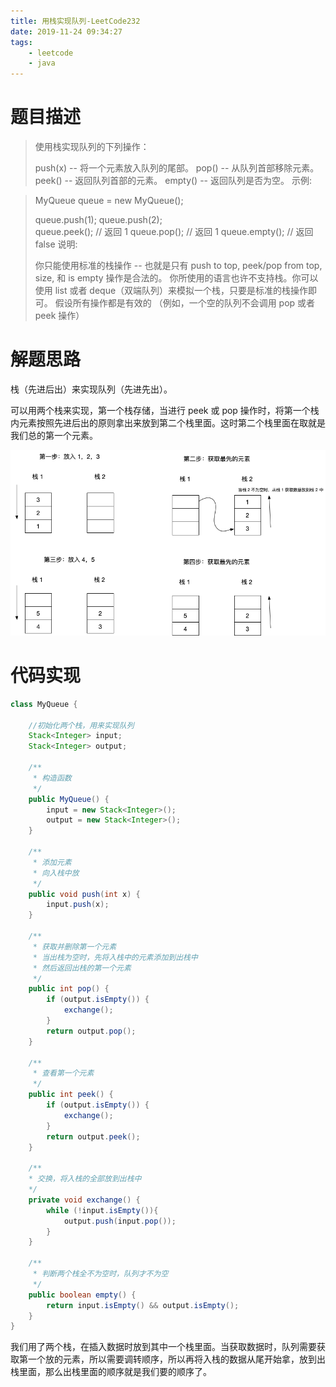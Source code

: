 ```yaml
---
title: 用栈实现队列-LeetCode232
date: 2019-11-24 09:34:27
tags: 
	- leetcode
	- java
---
```


# 题目描述

> 使用栈实现队列的下列操作：
>
> push(x) -- 将一个元素放入队列的尾部。
> 		pop() -- 从队列首部移除元素。
> 		peek() -- 返回队列首部的元素。
> 		empty() -- 返回队列是否为空。
> 		示例:

> MyQueue queue = new MyQueue();
>
> queue.push(1);
> 		queue.push(2);  
> 		queue.peek();  // 返回 1
> 		queue.pop();   // 返回 1
> 		queue.empty(); // 返回 false
> 		说明:
>
> 你只能使用标准的栈操作 -- 也就是只有 push to top, peek/pop from top, size, 和 is empty 操作是合法的。
> 你所使用的语言也许不支持栈。你可以使用 list 或者 deque（双端队列）来模拟一个栈，只要是标准的栈操作即可。
> 假设所有操作都是有效的 （例如，一个空的队列不会调用 pop 或者 peek 操作）



<!-- more -->

# 解题思路

栈（先进后出）来实现队列（先进先出）。

可以用两个栈来实现，第一个栈存储，当进行 peek 或 pop 操作时，将第一个栈内元素按照先进后出的原则拿出来放到第二个栈里面。这时第二个栈里面在取就是我们总的第一个元素。

![用栈实现队列](https://raw.githubusercontent.com/liunaijie/images/master/用栈实现队列.png)

<!--more-->

# 代码实现

```java
class MyQueue {

    //初始化两个栈，用来实现队列
	Stack<Integer> input;
	Stack<Integer> output;

	/**
	 * 构造函数
	 */
	public MyQueue() {
		input = new Stack<Integer>();
        output = new Stack<Integer>();
	}

	/**
	 * 添加元素
	 * 向入栈中放
	 */
	public void push(int x) {
		input.push(x);
	}

	/**
	 * 获取并删除第一个元素
	 * 当出栈为空时，先将入栈中的元素添加到出栈中
	 * 然后返回出栈的第一个元素
	 */
	public int pop() {
		if (output.isEmpty()) {
			exchange();
		}
		return output.pop();
	}

	/**
	 * 查看第一个元素
	 */
	public int peek() {
		if (output.isEmpty()) {
			exchange();
		}
		return output.peek();
	}

    /**
	* 交换，将入栈的全部放到出栈中
	*/
	private void exchange() {
		while (!input.isEmpty()){
			output.push(input.pop());
		}
	}

	/**
	 * 判断两个栈全不为空时，队列才不为空
	 */
	public boolean empty() {
		return input.isEmpty() && output.isEmpty();
	}
}
```

我们用了两个栈，在插入数据时放到其中一个栈里面。当获取数据时，队列需要获取第一个放的元素，所以需要调转顺序，所以再将入栈的数据从尾开始拿，放到出栈里面，那么出栈里面的顺序就是我们要的顺序了。